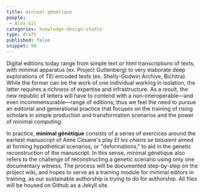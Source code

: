 ```yaml
---
title: minimal génétique
people:
 - Alex Gil
categories: knowledge-design-studio
type: draft
published: false
snippet: 90
---
```


Digital editions today range from simple text or html transcriptions of texts, with minimal apparatus (ex. Project Guttenberg) to very elaborate deep explorations of TEI encoded texts (ex. Shelly-Godwin Archive, Bichitra). While the former can be the work of one individual working in isolation, the latter requires a richness of expertise and infrastructure. As a result, the new republic of letters will have to contend with a non-interoperable—and even incommensurable—range of editions; thus we feel the need to pursue an editorial and generational practice that focuses on the training of rising scholars in simple production and transformation scenarios and the power of minimal computing.

In practice, **minimal génétique** consists of a series of exercices around the earliest manuscript of Aimé Césaire's play *Et les chiens se taisaient* aimed at forming hypothetical scenarios, or "deformations," to aid in the genetic reconstruction of the manuscript. In this sense, minimal génétique also refers to the challenge of reconstructing a genetic scenario using only one documentary witness. The process will be documented step-by-step on the project wiki, and hopes to serve as a training module for minimal editors in training, as our sustainable authorship is trying to do for authorship. All files will be housed on Github as a Jekyll site. 
